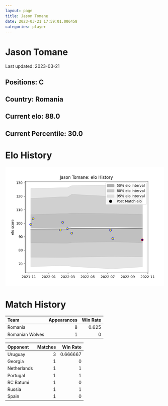 ```yaml
---  
layout: page  
title: Jason Tomane  
date: 2023-03-21 17:59:01.006458  
categories: player  
---
```

# Jason Tomane


Last updated: 2023-03-21
## Positions: C

## Country: Romania

## Current elo: 88.0

## Current Percentile: 30.0

# Elo History


![elo history](history_JasonTomane.png)
# Match History


| Team            |   Appearances |   Win Rate |
|:----------------|--------------:|-----------:|
| Romania         |             8 |      0.625 |
| Romanian Wolves |             1 |      0     |

| Opponent    |   Matches |   Win Rate |
|:------------|----------:|-----------:|
| Uruguay     |         3 |   0.666667 |
| Georgia     |         1 |   0        |
| Netherlands |         1 |   1        |
| Portugal    |         1 |   1        |
| RC Batumi   |         1 |   0        |
| Russia      |         1 |   1        |
| Spain       |         1 |   0        |